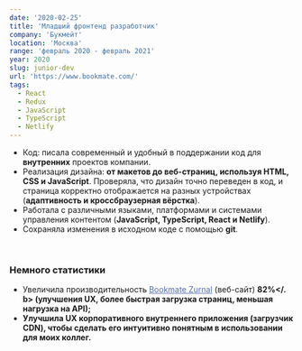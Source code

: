 ```yaml
---
date: '2020-02-25'
title: 'Младший фронтенд разработчик'
company: 'Букмейт'
location: 'Москва'
range: 'февраль 2020 - февраль 2021'
year: 2020
slug: junior-dev
url: 'https://www.bookmate.com/'
tags:
  - React
  - Redux
  - JavaScript
  - TypeScript 
  - Netlify
---
```


- Код: писала современный и удобный в поддержании код для <b>внутренних</b> проектов компании.
- Реализация дизайна: <b>от макетов до веб-страниц, используя HTML, CSS и JavaScript</b>. Проверяла, что дизайн точно переведен в код, и страница корректно отображается на разных устройствах (<b>адаптивность и кроссбраузерная вёрстка</b>).
- Работала с различными языками, платформами и системами управления контентом (<b>JavaScript, TypeScript, React и Netlify</b>).
- Сохраняла изменения в исходном коде с помощью <b>git</b>.
<br/>

### Немного статистики

- Увеличила производительность <a href="https://zurnal.bookmate.com/" target="_blank" style="color:#566eaf">Bookmate Zurnal</a> (веб-сайт) <b>82%</. b> (улучшения UX, более быстрая загрузка страниц, меньшая нагрузка на API);
- Улучшила <b>UX</b> корпоративного внутреннего приложения (загрузчик CDN), чтобы сделать его интуитивно понятным в использовании для моих коллег.
